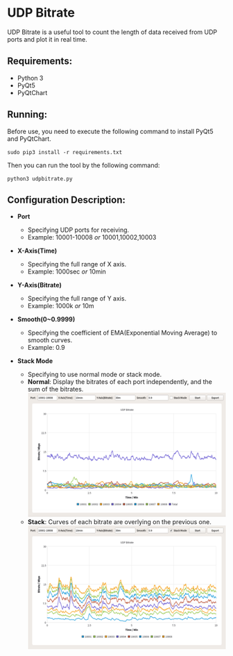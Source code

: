 # UDP Bitrate

UDP Bitrate is a useful tool to count the length of data received from UDP ports and plot it in real time.

Requirements:
--------
- Python 3
- PyQt5
- PyQtChart

Running:
--------
Before use, you need to execute the following command to install PyQt5 and PyQtChart.
```
sudo pip3 install -r requirements.txt
```

Then you can run the tool by the following command:
```
python3 udpbitrate.py
```

Configuration Description:
--------
- **Port**
    - Specifying UDP ports for receiving.
    - Example: 10001-10008 *or* 10001,10002,10003

- **X-Axis(Time)**
    - Specifying the full range of X axis.
    - Example: 1000sec *or* 10min 

- **Y-Axis(Bitrate)**
    - Specifying the full range of Y axis.
    - Example: 1000k *or* 10m

- **Smooth(0~0.9999)**
    - Specifying the coefficient of EMA(Exponential Moving Average) to smooth curves.
    - Example: 0.9

- **Stack Mode**
    - Specifying to use normal mode or stack mode.
    - **Normal**: Display the bitrates of each port independently, and the sum of the bitrates.
    ![normal](docs/normal.png)
    - **Stack**: Curves of each bitrate are overlying on the previous one.
    ![stack](docs/stack.png)
